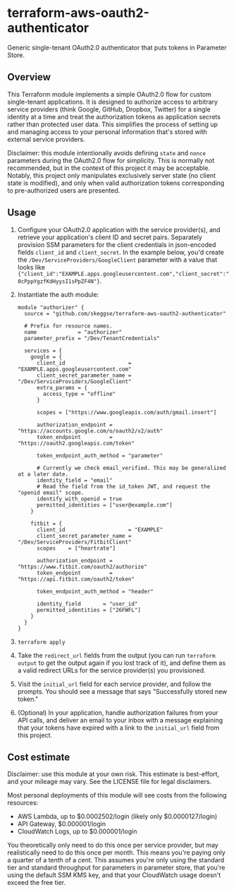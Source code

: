 terraform-aws-oauth2-authenticator
==================================

Generic single-tenant OAuth2.0 authenticator that puts tokens in Parameter
Store.

Overview
--------

This Terraform module implements a simple OAuth2.0 flow for custom single-tenant
applications. It is designed to authorize access to arbitrary service providers
(think Google, GitHub, Dropbox, Twitter) for a single identity at a time and
treat the authorization tokens as application secrets rather than protected user
data. This simplifies the process of setting up and managing access to your
personal information that's stored with external service providers.

Disclaimer: this module intentionally avoids defining `state` and `nonce`
parameters during the OAuth2.0 flow for simplicity. This is normally not
recommended, but in the context of this project it may be acceptable. Notably,
this project only manipulates exclusively server state (no client state is
modified), and only when valid authorization tokens corresponding to
pre-authorized users are presented.

Usage
-----

1. Configure your OAuth2.0 application with the service provider(s), and
   retrieve your application's client ID and secret pairs. Separately provision
   SSM parameters for the client credentials in json-encoded fields `client_id`
   and `client_secret`. In the example below, you'd create the
   `/Dev/ServiceProviders/GoogleClient` parameter with a value that looks like
   `{"client_id":"EXAMPLE.apps.googleusercontent.com","client_secret":"0cPppYgzfKdHyysI1sPpZF4N"}`.
2. Instantiate the auth module:

   ```hcl
   module "authorizer" {
     source = "github.com/skeggse/terraform-aws-oauth2-authenticator"

     # Prefix for resource names.
     name             = "authorizer"
     parameter_prefix = "/Dev/TenantCredentials"

     services = {
       google = {
         client_id                    = "EXAMPLE.apps.googleusercontent.com"
         client_secret_parameter_name = "/Dev/ServiceProviders/GoogleClient"
         extra_params = {
           access_type = "offline"
         }

         scopes = ["https://www.googleapis.com/auth/gmail.insert"]

         authorization_endpoint = "https://accounts.google.com/o/oauth2/v2/auth"
         token_endpoint         = "https://oauth2.googleapis.com/token"

         token_endpoint_auth_method = "parameter"

         # Currently we check email_verified. This may be generalized at a later date.
         identity_field = "email"
         # Read the field from the id_token JWT, and request the "openid email" scope.
         identify_with_openid = true
         permitted_identities = ["user@example.com"]
       }

       fitbit = {
         client_id                    = "EXAMPLE"
         client_secret_parameter_name = "/Dev/ServiceProviders/FitbitClient"
         scopes    = ["heartrate"]

         authorization_endpoint = "https://www.fitbit.com/oauth2/authorize"
         token_endpoint         = "https://api.fitbit.com/oauth2/token"

         token_endpoint_auth_method = "header"

         identity_field       = "user_id"
         permitted_identities = ["26FWFL"]
       }
     }
   }
   ```

3. `terraform apply`
4. Take the `redirect_url` fields from the output (you can run
   `terraform output` to get the output again if you lost track of it), and
   define them as a valid redirect URLs for the service provider(s) you
   provisioned.
5. Visit the `initial_url` field for each service provider, and follow the
   prompts. You should see a message that says "Successfully stored new token."
6. (Optional) In your application, handle authorization failures from your API
   calls, and deliver an email to your inbox with a message explaining that your
   tokens have expired with a link to the `initial_url` field from this project.

Cost estimate
-------------

Disclaimer: use this module at your own risk. This estimate is best-effort, and
your mileage may vary. See the LICENSE file for legal disclaimers.

Most personal deployments of this module will see costs from the following resources:

* AWS Lambda, up to $0.0002502/login (likely only $0.0000127/login)
* API Gateway, $0.000001/login
* CloudWatch Logs, up to $0.000001/login

You theoretically only need to do this once per service provider, but may
realistically need to do this once per month. This means you're paying only a
quarter of a tenth of a cent. This assumes you're only using the standard tier
and standard throughput for parameters in parameter store, that you're using the
default SSM KMS key, and that your CloudWatch usage doesn't exceed the free
tier.
